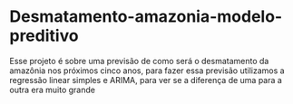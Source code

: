 # Desmatamento-amazonia-modelo-preditivo

<p>Esse projeto é sobre uma previsão de como será o desmatamento da amazônia nos próximos cinco anos, para fazer essa previsão utilizamos a regressão linear simples e ARIMA, para ver se a diferença de uma para a outra era muito grande</p> 
